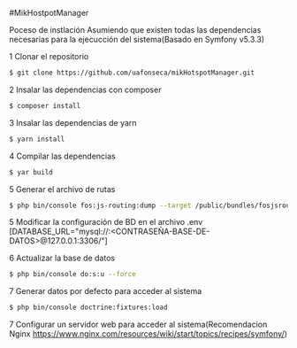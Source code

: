 #MikHostpotManager

Poceso de instlación
Asumiendo que existen todas las dependencias necesarias para la ejecucción del sistema(Basado en Symfony v5.3.3)

1 Clonar el repositorio
```sh
$ git clone https://github.com/uafonseca/mikHotspotManager.git
```

2 Insalar las dependencias con composer
```sh
$ composer install
```
3 Insalar las dependencias de yarn
```sh
$ yarn install
```

4 Compilar las dependencias
```sh
$ yar build
```

5 Generar el archivo de rutas
```sh
$ php bin/console fos:js-routing:dump --target /public/bundles/fosjsrouting/js/fos_js_routing.js
```

5 Modificar la configuración de BD en el archivo .env [DATABASE_URL="mysql://<USUARIO-BASE-DE-DEDATOS>:<CONTRASEÑA-BASE-DE-DATOS>@127.0.0.1:3306/<NOMBRE-BASE-DE-DATOS>"]

6 Actualizar la base de datos
```sh
$ php bin/console do:s:u --force
```
  
7 Generar datos por defecto para acceder al sistema
```sh
$ php bin/console doctrine:fixtures:load
```
  
7 Configurar un servidor web para acceder al sistema(Recomendacion Nginx https://www.nginx.com/resources/wiki/start/topics/recipes/symfony/)

